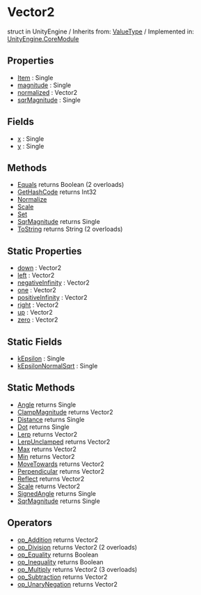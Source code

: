 # Vector2
struct in UnityEngine
 / Inherits from: <a href="https://docs.unity3d.com/6000.0/Documentation/ScriptReference/ValueType.html" target="_blank">ValueType</a> / Implemented in: <a href="https://docs.unity3d.com/6000.0/Documentation/ScriptReference/UnityEngine.CoreModule.html" target="_blank">UnityEngine.CoreModule</a>
## Properties
- <a href="https://docs.unity3d.com/6000.0/Documentation/ScriptReference/Vector2-Item.html" target="_blank">Item</a> : Single
- <a href="https://docs.unity3d.com/6000.0/Documentation/ScriptReference/Vector2-magnitude.html" target="_blank">magnitude</a> : Single
- <a href="https://docs.unity3d.com/6000.0/Documentation/ScriptReference/Vector2-normalized.html" target="_blank">normalized</a> : Vector2
- <a href="https://docs.unity3d.com/6000.0/Documentation/ScriptReference/Vector2-sqrMagnitude.html" target="_blank">sqrMagnitude</a> : Single
## Fields
- <a href="https://docs.unity3d.com/6000.0/Documentation/ScriptReference/Vector2-x.html" target="_blank">x</a> : Single
- <a href="https://docs.unity3d.com/6000.0/Documentation/ScriptReference/Vector2-y.html" target="_blank">y</a> : Single
## Methods
- <a href="https://docs.unity3d.com/6000.0/Documentation/ScriptReference/Vector2.Equals.html" target="_blank">Equals</a> returns Boolean (2 overloads)
- <a href="https://docs.unity3d.com/6000.0/Documentation/ScriptReference/Vector2.GetHashCode.html" target="_blank">GetHashCode</a> returns Int32
- <a href="https://docs.unity3d.com/6000.0/Documentation/ScriptReference/Vector2.Normalize.html" target="_blank">Normalize</a>
- <a href="https://docs.unity3d.com/6000.0/Documentation/ScriptReference/Vector2.Scale.html" target="_blank">Scale</a>
- <a href="https://docs.unity3d.com/6000.0/Documentation/ScriptReference/Vector2.Set.html" target="_blank">Set</a>
- <a href="https://docs.unity3d.com/6000.0/Documentation/ScriptReference/Vector2.SqrMagnitude.html" target="_blank">SqrMagnitude</a> returns Single
- <a href="https://docs.unity3d.com/6000.0/Documentation/ScriptReference/Vector2.ToString.html" target="_blank">ToString</a> returns String (2 overloads)
## Static Properties
- <a href="https://docs.unity3d.com/6000.0/Documentation/ScriptReference/Vector2-down.html" target="_blank">down</a> : Vector2
- <a href="https://docs.unity3d.com/6000.0/Documentation/ScriptReference/Vector2-left.html" target="_blank">left</a> : Vector2
- <a href="https://docs.unity3d.com/6000.0/Documentation/ScriptReference/Vector2-negativeInfinity.html" target="_blank">negativeInfinity</a> : Vector2
- <a href="https://docs.unity3d.com/6000.0/Documentation/ScriptReference/Vector2-one.html" target="_blank">one</a> : Vector2
- <a href="https://docs.unity3d.com/6000.0/Documentation/ScriptReference/Vector2-positiveInfinity.html" target="_blank">positiveInfinity</a> : Vector2
- <a href="https://docs.unity3d.com/6000.0/Documentation/ScriptReference/Vector2-right.html" target="_blank">right</a> : Vector2
- <a href="https://docs.unity3d.com/6000.0/Documentation/ScriptReference/Vector2-up.html" target="_blank">up</a> : Vector2
- <a href="https://docs.unity3d.com/6000.0/Documentation/ScriptReference/Vector2-zero.html" target="_blank">zero</a> : Vector2
## Static Fields
- <a href="https://docs.unity3d.com/6000.0/Documentation/ScriptReference/Vector2-kEpsilon.html" target="_blank">kEpsilon</a> : Single
- <a href="https://docs.unity3d.com/6000.0/Documentation/ScriptReference/Vector2-kEpsilonNormalSqrt.html" target="_blank">kEpsilonNormalSqrt</a> : Single
## Static Methods
- <a href="https://docs.unity3d.com/6000.0/Documentation/ScriptReference/Vector2.Angle.html" target="_blank">Angle</a> returns Single
- <a href="https://docs.unity3d.com/6000.0/Documentation/ScriptReference/Vector2.ClampMagnitude.html" target="_blank">ClampMagnitude</a> returns Vector2
- <a href="https://docs.unity3d.com/6000.0/Documentation/ScriptReference/Vector2.Distance.html" target="_blank">Distance</a> returns Single
- <a href="https://docs.unity3d.com/6000.0/Documentation/ScriptReference/Vector2.Dot.html" target="_blank">Dot</a> returns Single
- <a href="https://docs.unity3d.com/6000.0/Documentation/ScriptReference/Vector2.Lerp.html" target="_blank">Lerp</a> returns Vector2
- <a href="https://docs.unity3d.com/6000.0/Documentation/ScriptReference/Vector2.LerpUnclamped.html" target="_blank">LerpUnclamped</a> returns Vector2
- <a href="https://docs.unity3d.com/6000.0/Documentation/ScriptReference/Vector2.Max.html" target="_blank">Max</a> returns Vector2
- <a href="https://docs.unity3d.com/6000.0/Documentation/ScriptReference/Vector2.Min.html" target="_blank">Min</a> returns Vector2
- <a href="https://docs.unity3d.com/6000.0/Documentation/ScriptReference/Vector2.MoveTowards.html" target="_blank">MoveTowards</a> returns Vector2
- <a href="https://docs.unity3d.com/6000.0/Documentation/ScriptReference/Vector2.Perpendicular.html" target="_blank">Perpendicular</a> returns Vector2
- <a href="https://docs.unity3d.com/6000.0/Documentation/ScriptReference/Vector2.Reflect.html" target="_blank">Reflect</a> returns Vector2
- <a href="https://docs.unity3d.com/6000.0/Documentation/ScriptReference/Vector2.Scale.html" target="_blank">Scale</a> returns Vector2
- <a href="https://docs.unity3d.com/6000.0/Documentation/ScriptReference/Vector2.SignedAngle.html" target="_blank">SignedAngle</a> returns Single
- <a href="https://docs.unity3d.com/6000.0/Documentation/ScriptReference/Vector2.SqrMagnitude.html" target="_blank">SqrMagnitude</a> returns Single
## Operators
- <a href="https://docs.unity3d.com/6000.0/Documentation/ScriptReference/Vector2.op_Addition.html" target="_blank">op_Addition</a> returns Vector2
- <a href="https://docs.unity3d.com/6000.0/Documentation/ScriptReference/Vector2.op_Division.html" target="_blank">op_Division</a> returns Vector2 (2 overloads)
- <a href="https://docs.unity3d.com/6000.0/Documentation/ScriptReference/Vector2.op_Equality.html" target="_blank">op_Equality</a> returns Boolean
- <a href="https://docs.unity3d.com/6000.0/Documentation/ScriptReference/Vector2.op_Inequality.html" target="_blank">op_Inequality</a> returns Boolean
- <a href="https://docs.unity3d.com/6000.0/Documentation/ScriptReference/Vector2.op_Multiply.html" target="_blank">op_Multiply</a> returns Vector2 (3 overloads)
- <a href="https://docs.unity3d.com/6000.0/Documentation/ScriptReference/Vector2.op_Subtraction.html" target="_blank">op_Subtraction</a> returns Vector2
- <a href="https://docs.unity3d.com/6000.0/Documentation/ScriptReference/Vector2.op_UnaryNegation.html" target="_blank">op_UnaryNegation</a> returns Vector2
